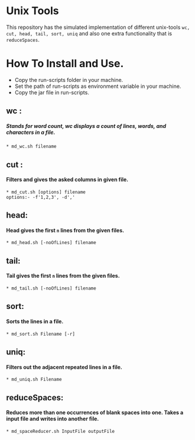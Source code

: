 Unix Tools
====================
This repository has the simulated implementation of different unix-tools `wc, cut, head,
tail, sort, uniq` and also one extra functionality that is `reduceSpaces`.

# How To Install and Use.
* Copy the run-scripts folder in your machine.
* Set the path of run-scripts as environment variable in your machine.
* Copy the jar file in run-scripts.


## wc :
##### Stands for word count, wc displays a count of lines, words, and characters in a file.
    * md_wc.sh filename

## cut :
#### Filters and gives the asked columns in given file.
    * md_cut.sh [options] filename
    options:- -f'1,2,3', -d','

## head:
#### Head gives the first `n` lines from the given files.
    * md_head.sh [-noOfLines] filename

## tail:
#### Tail gives the first `n` lines from the given files.
    * md_tail.sh [-noOfLines] filename


## sort:
#### Sorts the lines in a file.
    * md_sort.sh Filename [-r]

## uniq:
#### Filters out the adjacent  repeated lines in a file.
    * md_uniq.sh Filename

## reduceSpaces:
#### Reduces more than one occurrences of blank spaces into one. Takes a input file and writes into another file.
    * md_spaceReducer.sh InputFile outputFile
